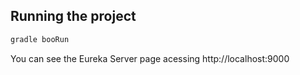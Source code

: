 ## Running the project

```sh
gradle booRun
```

You can see the Eureka Server page acessing http://localhost:9000
